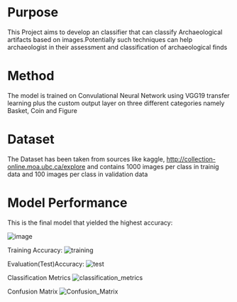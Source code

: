# Purpose
This Project aims to develop an classifier that can classify Archaeological artifacts based on images.Potentially such techniques  can help archaeologist in their assessment and classification of archaeological finds

# Method
The model is trained on Convulational Neural Network using VGG19 transfer learning plus the custom output layer on three different categories namely Basket, Coin and Figure 

# Dataset
The Dataset has been taken from sources like kaggle, http://collection-online.moa.ubc.ca/explore and contains 1000 images per class in trainig data and 100 images per class in validation data

# Model Performance 
This is the final model that yielded the highest accuracy:

![image](https://user-images.githubusercontent.com/47889475/98122467-a8dfb580-1ed6-11eb-9829-51200681f8d8.png)



Training Accuracy:
![training](https://user-images.githubusercontent.com/47889475/98120608-2d7d0480-1ed4-11eb-8874-8b6b7d736ff2.JPG)




Evaluation(Test)Accuracy:
![test](https://user-images.githubusercontent.com/47889475/98120623-31108b80-1ed4-11eb-88df-66043eed9883.JPG)




Classification Metrics
![classification_metrics](https://user-images.githubusercontent.com/47889475/98120635-34a41280-1ed4-11eb-98c9-c01bc084365b.JPG)




Confusion Matrix
![Confusion_Matrix](https://user-images.githubusercontent.com/47889475/98120642-37066c80-1ed4-11eb-974c-e03311bb670f.JPG)




